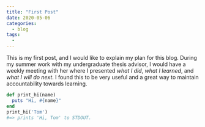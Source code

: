 ```yaml
---
title: "First Post"
date: 2020-05-06
categories:
  - blog
tags:
  - 
---
```


This is my first post, and I would like to explain my plan for this blog. During my summer work with my undergraduate thesis advisor, I would have a weekly meeting with her where I presented *what I did*, *what I learned*, and *what I will do next*. I found this to be very useful and a great way to maintain accountability towards learning. 

```ruby
def print_hi(name)
  puts "Hi, #{name}"
end
print_hi('Tom')
#=> prints 'Hi, Tom' to STDOUT.
```
